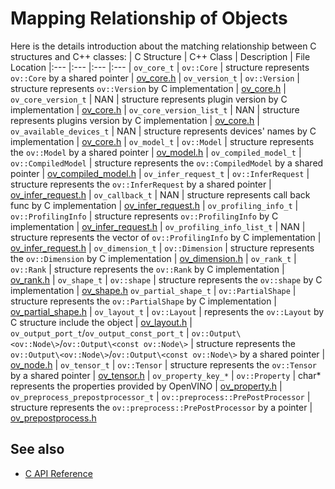 # Mapping Relationship of Objects

Here is the details introduction about the matching relationship between C structures and C++ classes: 
| C Structure | C++ Class | Description | File Location
|:---         |:---       |:---         |:---
| `ov_core_t` | `ov::Core` | structure represents `ov::Core` by a shared pointer | [ov_core.h](../include/openvino/c/ov_core.h)
| `ov_version_t` | `ov::Version` | structure represents `ov::Version` by C implementation | [ov_core.h](../include/openvino/c/ov_core.h)
| `ov_core_version_t` | NAN | structure represents plugin version by C implementation | [ov_core.h](../include/openvino/c/ov_core.h)
| `ov_core_version_list_t` | NAN | structure represents plugins version by C implementation | [ov_core.h](../include/openvino/c/ov_core.h)
| `ov_available_devices_t` | NAN | structure represents devices' names by C implementation | [ov_core.h](../include/openvino/c/ov_core.h)
| `ov_model_t` | `ov::Model` | structure represents the `ov::Model` by a shared pointer | [ov_model.h](../include/openvino/c/ov_model.h)
| `ov_compiled_model_t` | `ov::CompiledModel` | structure represents the `ov::CompiledModel` by a shared pointer | [ov_compiled_model.h](../include/openvino/c/ov_compiled_model.h)
| `ov_infer_request_t` | `ov::InferRequest` | structure represents the `ov::InferRequest` by a shared pointer | [ov_infer_request.h](../include/openvino/c/ov_infer_request.h)
| `ov_callback_t` | NAN | structure represents call back func by C implementation | [ov_infer_request.h](../include/openvino/c/ov_infer_request.h)
| `ov_profiling_info_t` | `ov::ProfilingInfo` | structure represents `ov::ProfilingInfo` by C implementation | [ov_infer_request.h](../include/openvino/c/ov_infer_request.h)
| `ov_profiling_info_list_t` | NAN | structure represents the vector of `ov::ProfilingInfo` by C implementation | [ov_infer_request.h](../include/openvino/c/ov_infer_request.h)
| `ov_dimension_t` | `ov::Dimension` | structure represents the `ov::Dimension` by C implementation | [ov_dimension.h](../include/openvino/c/ov_dimension.h)
| `ov_rank_t` | `ov::Rank` | structure represents the `ov::Rank` by C implementation | [ov_rank.h](../include/openvino/c/ov_rank.h)
| `ov_shape_t` | `ov::shape` | structure represents the `ov::shape` by C implementation | [ov_shape.h](../include/openvino/c/ov_shape.h)
 `ov_partial_shape_t` | `ov::PartialShape` | structure represents the `ov::PartialShape` by C implementation | [ov_partial_shape.h](../include/openvino/c/ov_partial_shape.h)
 | `ov_layout_t` | `ov::Layout` | represents the `ov::Layout` by C structure include the object | [ov_layout.h](../include/openvino/c/ov_layout.h)
| `ov_output_port_t`/`ov_output_const_port_t` | `ov::Output\<ov::Node\>`/`ov::Output\<const ov::Node\>` | structure represents the `ov::Output\<ov::Node\>`/`ov::Output\<const ov::Node\>` by a shared pointer | [ov_node.h](../include/openvino/c/ov_node.h)
| `ov_tensor_t` | `ov::Tensor` | structure represents the `ov::Tensor` by a shared pointer | [ov_tensor.h](../include/openvino/c/ov_tensor.h)
| `ov_property_key_*` | `ov::Property` | char* represents the properties provided by OpenVINO | [ov_property.h](../include/openvino/c/ov_property.h)
| `ov_preprocess_prepostprocessor_t` | `ov::preprocess::PrePostProcessor` | structure represents the `ov::preprocess::PrePostProcessor` by a pointer | [ov_prepostprocess.h](../include/openvino/c/ov_prepostprocess.h)

## See also
 * [C API Reference](https://docs.openvino.ai/latest/api/api_reference.html)


